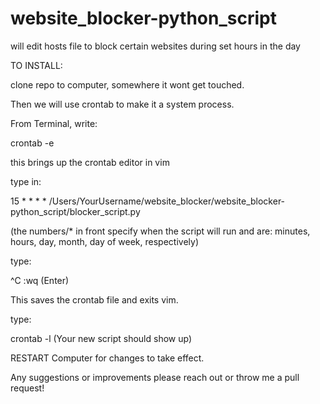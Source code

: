 # website_blocker-python_script
will edit hosts file to block certain websites during set hours in the day


TO INSTALL:

clone repo to computer, somewhere it wont get touched.

Then we will use crontab to make it a system process.

From Terminal, write:  


crontab -e



this brings up the crontab editor in vim

type in:


15 * * * * /Users/YourUsername/website_blocker/website_blocker-python_script/blocker_script.py
  
(the numbers/* in front specify when the script will run and are: minutes, hours, day, month, day of week, respectively)


type:

^C 
:wq (Enter)


This saves the crontab file and exits vim.

type:

crontab -l   (Your new script should show up)

RESTART Computer for changes to take effect.

Any suggestions or improvements please reach out or throw me a pull request!

